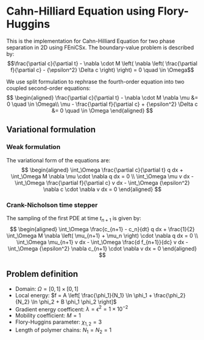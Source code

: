 # Cahn-Hilliard Equation using Flory-Huggins

This is the implementation for Cahn-Hilliard Equation for two phase separation in 2D using FEniCSx.
The boundary-value problem is described by:
$$\frac{\partial c}{\partial t} - \nabla \cdot M \left( \nabla \left( \frac{\partial f}{\partial c} - {\epsilon^2} \Delta c \right) \right) = 0 \quad \in \Omega$$

We use split formulation to rephrase the fourth-order equation into two coupled second-order equations:
$$
\begin{aligned}
\frac{\partial c}{\partial t} - \nabla \cdot M \nabla \mu &= 0 \quad \in \Omega\\
\mu - \frac{\partial f}{\partial c} + {\epsilon^2} \Delta c &= 0 \quad \in \Omega
\end{aligned}
$$

## Variational formulation

### Weak formulation

The variational form of the equations are:
$$
\begin{aligned}
\int_\Omega \frac{\partial c}{\partial t} q dx + \int_\Omega M \nabla \mu \cdot \nabla q dx = 0 \\
\int_\Omega \mu v dx - \int_\Omega \frac{\partial f}{\partial c} v dx - \int_\Omega {\epsilon^2} \nabla c \cdot \nabla v dx = 0
\end{aligned}
$$

### Crank-Nicholson time stepper

The sampling of the first PDE at time $t_{n+1}$ is given by:
$$
\begin{aligned}
\int_\Omega \frac{c_{n+1} - c_n}{dt} q dx + \frac{1}{2} \int_\Omega M \nabla \left( \mu_{n+1} + \mu_n \right) \cdot \nabla q dx = 0 \\
\int_\Omega \mu_{n+1} v dx - \int_\Omega \frac{d f_{n+1}}{dc} v dx - \int_\Omega {\epsilon^2} \nabla c_{n+1} \cdot \nabla v dx = 0
\end{aligned}
$$

## Problem definition

- Domain: $\Omega = [0,1] \times [0,1]$
- Local energy: $f = A \left[ \frac{\phi_1}{N_1} \ln \phi_1 + \frac{\phi_2}{N_2} \ln \phi_2 + B \phi_1 \phi_2 \right]$
- Gradient energy coefficent: $\lambda = {\epsilon^2} = 1 \times 10^{-2}$
- Mobility coefficient: $M = 1$
- Flory-Huggins parameter: $\chi_{1,2} = 3$
- Length of polymer chains: $N_1 = N_2 = 1$